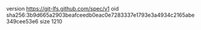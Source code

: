version https://git-lfs.github.com/spec/v1
oid sha256:3b9d665a2903beafceedb0eac0e7283337e1793e3a4934c2165abe349cee53e6
size 1210
